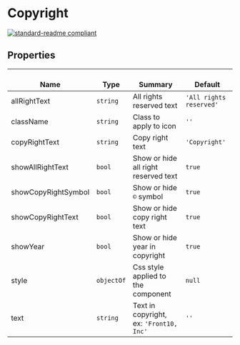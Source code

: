# Copyright
  [![standard-readme compliant](https://img.shields.io/badge/standard--readme-OK-green.svg?style=flat-square)](https://github.com/RichardLitt/standard-readme)
  

  ## Properties
  | </br>Name | </br>Type | </br>Summary | </br>Default | 
| ---- | ---- | ---- | ---- |
| allRightText | `string` | All rights reserved text | `'All rights reserved'` |
| className | `string` | Class to apply to icon | `''` |
| copyRightText | `string` | Copy right text | `'Copyright'` |
| showAllRightText | `bool` | Show or hide all right reserved text | `true` |
| showCopyRightSymbol | `bool` | Show or hide `©` symbol | `true` |
| showCopyRightText | `bool` | Show or hide copy right text | `true` |
| showYear | `bool` | Show or hide year in copyright | `true` |
| style | `objectOf` | Css style applied to the component | `null` |
| text | `string` | Text in copyright, ex: <code>'Front10, Inc'</code> | `''` |
